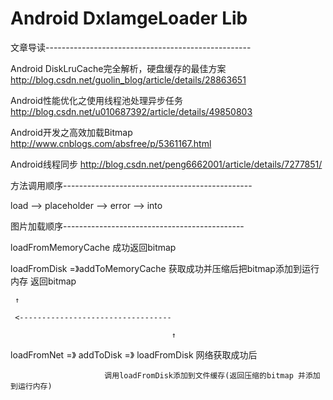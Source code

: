 # Android DxIamgeLoader Lib
文章导读---------------------------------------------------

Android DiskLruCache完全解析，硬盘缓存的最佳方案 http://blog.csdn.net/guolin_blog/article/details/28863651

Android性能优化之使用线程池处理异步任务 http://blog.csdn.net/u010687392/article/details/49850803

Android开发之高效加载Bitmap http://www.cnblogs.com/absfree/p/5361167.html

Android线程同步 http://blog.csdn.net/peng6662001/article/details/7277851/

方法调用顺序-----------------------------------------------

load   -->  placeholder  -->  error  -->  	into


图片加载顺序---------------------------------------------

loadFromMemoryCache    成功返回bitmap

loadFromDisk  =》addToMemoryCache  获取成功并压缩后把bitmap添加到运行内存  返回bitmap

     ↑

     <----------------------------------

                                        ↑

loadFromNet  =》  addToDisk   =》 loadFromDisk   网络获取成功后

                         调用loadFromDisk添加到文件缓存(返回压缩的bitmap 并添加到运行内存)